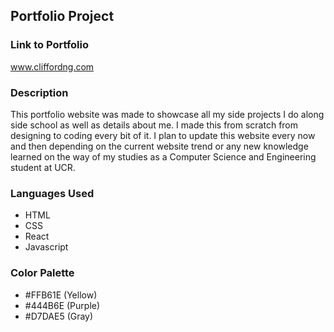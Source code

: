 ## Portfolio Project

### Link to Portfolio
www.cliffordng.com

### Description

This portfolio website was made to showcase all my side projects I do along side school as well as details about me. I made this from scratch from designing to coding every bit of it. I plan to update this website every now and then depending on the current website trend or any new knowledge learned on the way of my studies as a Computer Science and Engineering student at UCR.

### Languages Used
- HTML
- CSS
- React
- Javascript

### Color Palette
- #FFB61E (Yellow)
- #444B6E (Purple)
- #D7DAE5 (Gray)
